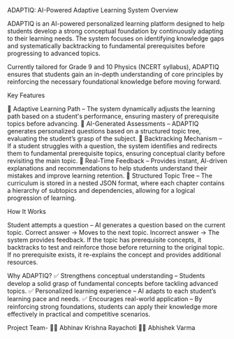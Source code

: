 ADAPTIQ: AI-Powered Adaptive Learning System
Overview

ADAPTIQ is an AI-powered personalized learning platform designed to help students develop a strong conceptual foundation by continuously adapting to their learning needs. The system focuses on identifying knowledge gaps and systematically backtracking to fundamental prerequisites before progressing to advanced topics.

Currently tailored for Grade 9 and 10 Physics (NCERT syllabus), ADAPTIQ ensures that students gain an in-depth understanding of core principles by reinforcing the necessary foundational knowledge before moving forward.

Key Features

🔹 Adaptive Learning Path – The system dynamically adjusts the learning path based on a student's performance, ensuring mastery of prerequisite topics before advancing.
🔹 AI-Generated Assessments – ADAPTIQ generates personalized questions based on a structured topic tree, evaluating the student’s grasp of the subject.
🔹 Backtracking Mechanism – If a student struggles with a question, the system identifies and redirects them to fundamental prerequisite topics, ensuring conceptual clarity before revisiting the main topic.
🔹 Real-Time Feedback – Provides instant, AI-driven explanations and recommendations to help students understand their mistakes and improve learning retention.
🔹 Structured Topic Tree – The curriculum is stored in a nested JSON format, where each chapter contains a hierarchy of subtopics and dependencies, allowing for a logical progression of learning.

How It Works

Student attempts a question – AI generates a question based on the current topic.
Correct answer → Moves to the next topic.
Incorrect answer → The system provides feedback.
If the topic has prerequisite concepts, it backtracks to test and reinforce those before returning to the original topic.
If no prerequisite exists, it re-explains the concept and provides additional resources.

Why ADAPTIQ?
✅ Strengthens conceptual understanding – Students develop a solid grasp of fundamental concepts before tackling advanced topics.
✅ Personalized learning experience – AI adapts to each student’s learning pace and needs.
✅ Encourages real-world application – By reinforcing strong foundations, students can apply their knowledge more effectively in practical and competitive scenarios.

Project Team-
👨‍💻 Abhinav Krishna Rayachoti 
👩‍💻 Abhishek Varma
